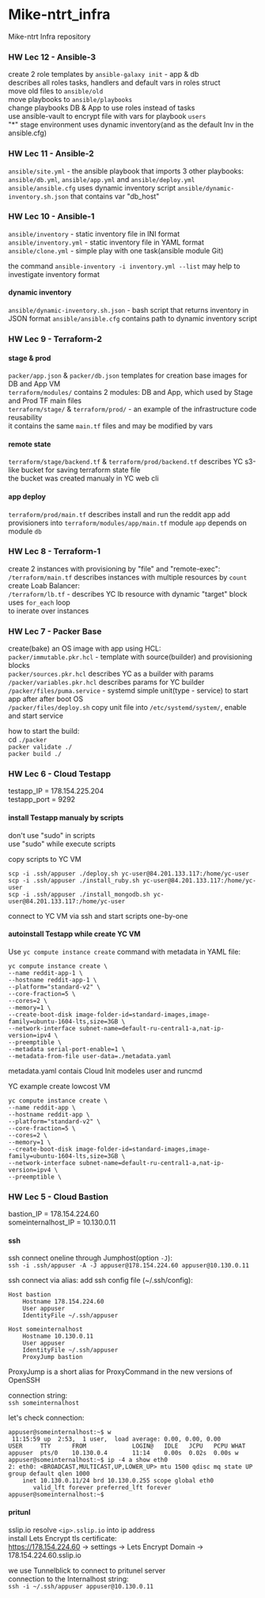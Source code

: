 # Mike-ntrt_infra
Mike-ntrt Infra repository  

### HW Lec 12 - Ansible-3

create 2 role templates by `ansible-galaxy init` - app & db  
describes all roles tasks, handlers and default vars in roles struct    
move old files to `ansible/old`  
move playbooks to `ansible/playbooks`  
change playbooks DB & App to use roles instead of tasks  
use ansible-vault to encrypt file with vars for playbook `users`  
"*" stage environment uses dynamic inventory(and as the default Inv in the ansible.cfg)    

### HW Lec 11 - Ansible-2  

`ansible/site.yml` - the ansible playbook that imports 3 other playbooks:  
`ansible/db.yml`, `ansible/app.yml` and `ansible/deploy.yml`  
`ansible/ansible.cfg` uses dynamic inventory script `ansible/dynamic-inventory.sh.json` that contains var "db_host"  

### HW Lec 10 - Ansible-1  

`ansible/inventory` - static inventory file in INI format  
`ansible/inventory.yml` - static inventory file in YAML format  
`ansible/clone.yml` - simple play with one task(ansible module Git)  

the command `ansible-inventory -i inventory.yml --list` may help to investigate inventory format    

#### dynamic inventory  

`ansible/dynamic-inventory.sh.json` - bash script that returns inventory in JSON format
`ansible/ansible.cfg` contains path to dynamic inventory script

### HW Lec 9 - Terraform-2  

#### stage & prod  

`packer/app.json` & `packer/db.json` templates for creation base images for DB and App VM  
`terraform/modules/` contains 2 modules: DB and App, which used by Stage and Prod TF main files  
`terraform/stage/` & `terraform/prod/` - an example of the infrastructure code reusability  
it contains the same `main.tf` files and may be modified by vars  

#### remote state  

`terraform/stage/backend.tf` & `terraform/prod/backend.tf` describes YC s3-like bucket for saving terraform state file  
the bucket was created manualy in YC web cli  

#### app deploy

`terraform/prod/main.tf` describes install and run the reddit app 
add provisioners into `terraform/modules/app/main.tf`
module `app` depends on module `db`

### HW Lec 8 - Terraform-1

create 2 instances with provisioning by "file" and "remote-exec":  
`/terraform/main.tf` describes instances with multiple resources by `count`  
create Loab Balancer:  
`/terraform/lb.tf` - describes YC lb resource with dynamic "target" block uses `for_each` loop  
to inerate over instances

### HW Lec 7 - Packer Base

create(bake) an OS image with app using HCL:  
`packer/immutable.pkr.hcl` - template with source(builder) and provisioning blocks  
`packer/sources.pkr.hcl` describes YC as a builder with params  
`/packer/variables.pkr.hcl` describes params for YC builder  
`/packer/files/puma.service` - systemd simple unit(type - service) to start app after after boot OS  
`/packer/files/deploy.sh`  copy unit file into `/etc/systemd/system/`, enable and start service  

how to start the build:  
cd `./packer`  
`packer validate ./`  
`packer build ./`

### HW Lec 6 - Cloud Testapp  

testapp_IP = 178.154.225.204  
testapp_port = 9292  

#### install Testapp manualy by scripts

don't use "sudo" in scripts  
use "sudo" while execute scripts

copy scripts to YC VM  
```
scp -i .ssh/appuser ./deploy.sh yc-user@84.201.133.117:/home/yc-user
scp -i .ssh/appuser ./install_ruby.sh yc-user@84.201.133.117:/home/yc-user
scp -i .ssh/appuser ./install_mongodb.sh yc-user@84.201.133.117:/home/yc-user
```
connect to YC VM via ssh and start scripts one-by-one

#### autoinstall Testapp while create YC VM

Use `yc compute instance create` command with metadata in YAML file:  
```
yc compute instance create \
--name reddit-app-1 \
--hostname reddit-app-1 \
--platform="standard-v2" \
--core-fraction=5 \
--cores=2 \
--memory=1 \
--create-boot-disk image-folder-id=standard-images,image-family=ubuntu-1604-lts,size=3GB \
--network-interface subnet-name=default-ru-central1-a,nat-ip-version=ipv4 \
--preemptible \
--metadata serial-port-enable=1 \
--metadata-from-file user-data=./metadata.yaml
```
metadata.yaml contais Cloud Init modeles user and runcmd  

YC example create lowcost VM  
```
yc compute instance create \  
--name reddit-app \  
--hostname reddit-app \  
--platform="standard-v2" \  
--core-fraction=5 \  
--cores=2 \  
--memory=1 \  
--create-boot-disk image-folder-id=standard-images,image-family=ubuntu-1604-lts,size=3GB \  
--network-interface subnet-name=default-ru-central1-a,nat-ip-version=ipv4 \  
--preemptible \  
```

### HW Lec 5 - Cloud Bastion

bastion_IP = 178.154.224.60  
someinternalhost_IP = 10.130.0.11  

#### ssh
ssh connect oneline through Jumphost(option `-J`):  
`ssh -i .ssh/appuser -A -J appuser@178.154.224.60 appuser@10.130.0.11`

ssh connect via alias: 
add ssh config file (~/.ssh/config):
```
Host bastion
    Hostname 178.154.224.60
    User appuser
    IdentityFile ~/.ssh/appuser

Host someinternalhost
    Hostname 10.130.0.11
    User appuser
    IdentityFile ~/.ssh/appuser
    ProxyJump bastion
```
ProxyJump is a short alias for ProxyCommand in the new versions of OpenSSH

connection string:  
`ssh someinternalhost`

let's check connection:
```
appuser@someinternalhost:~$ w
 11:15:59 up  2:53,  1 user,  load average: 0.00, 0.00, 0.00
USER     TTY      FROM             LOGIN@   IDLE   JCPU   PCPU WHAT
appuser  pts/0    10.130.0.4       11:14    0.00s  0.02s  0.00s w
appuser@someinternalhost:~$ ip -4 a show eth0
2: eth0: <BROADCAST,MULTICAST,UP,LOWER_UP> mtu 1500 qdisc mq state UP group default qlen 1000
    inet 10.130.0.11/24 brd 10.130.0.255 scope global eth0
       valid_lft forever preferred_lft forever
appuser@someinternalhost:~$
```
#### pritunl

sslip.io resolve `<ip>.sslip.io` into ip address  
install Lets Encrypt tls certificate:  
https://178.154.224.60 -> settings -> Lets Encrypt Domain -> 178.154.224.60.sslip.io

we use Tunnelblick to connect to pritunel server  
connection to the Internalhost string:  
`ssh -i ~/.ssh/appuser appuser@10.130.0.11`
